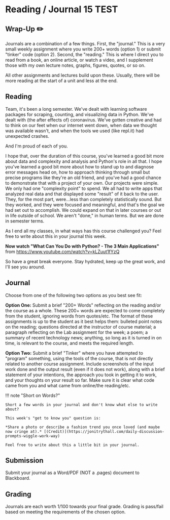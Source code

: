 # Reading / Journal 15 TEST

## Wrap-Up ✏️

Journals are a combination of a few things. First, the "journal." This is a very small weekly assignment where you write 200+ words (option 1) or submit  "tinker" code (option 2). Second, the "reading." This is where I direct you to read from a book, an online article, or watch a video, and I supplement those with my own lecture notes, graphs, figures, quotes, or so on.

All other assignments and lectures build upon these. Usually, there will be more reading at the start of a unit and less at the end.

## Reading

Team, it's been a long semester. We've dealt with learning software packages for scraping, counting, and visualizing data in Python. We've dealt with (the after effects of) coronavirus. We've gotten creative and had to think on our feet when our internet went down, when data we thought was available wasn't, and when the tools we used (like repl.it) had unexpected crashes.

And I'm proud of each of you.

I hope that, over the duration of this course, you've learned a good bit more about data and complexity and analysis and Python's role in all that. I hope you've learned a good bit more about how to stand up to and diagnose error messages head on, how to approach thinking through small but precise programs like they're an old friend, and you've had a good chance to demonstrate that with a project of your own. Our projects were simple. We only had one "complexity point" to spend. We all had to write apps that analyzed real data and that displayed some "result" of it back to the user. They, for the most part, were...less than completely statistically sound. But they worked, and they were focused and meaningful, and that's the goal we had set out to accomplish. We could expand on that in later courses or out in life outside of school. We aren't "done," in human terms. But we are done in semester terms.

As I end all my classes, in what ways has this course challenged you? Feel free to write about this in your journal this week.

**Now watch "What Can You Do with Python? - The 3 Main Applications"** from <https://www.youtube.com/watch?v=kLZuut1fYzQ>

So have a great break everyone. Stay hydrated, keep up the great work, and I'll see you around.

## Journal

Choose from one of the following two options as you best see fit:

**Option One:** Submit a brief "200+ Words" reflecting on the reading and/or the course as a whole. These 200+ words are expected to come completely from the student, ignoring words from quotes/etc. The format of these assignments is up to the student as it best helps them: bulleted point notes on the reading; questions directed at the instructor of course material; a paragraph reflecting on the Lab assignment for the week; a poem; a summary of recent technology news; anything, so long as it is turned in on time, is relevant to the course, and meets the required length. 

**Option Two:** Submit a brief "Tinker" where you have attempted to "program" something, using the tools of the course, that is not directly related to another course assignment. Include screenshots of the input work done and the output result (even if it does not work), along with a brief statement of your intentions, the approach you took in getting it to work, and your thoughts on your result so far. Make sure it is clear what code came from you and what came from online/the reading/etc.

!!! note "Short on Words?"
    
    Short a few words in your journal and don't know what else to write about?

    This week's "get to know you" question is:

    *Share a photo or describe a fashion trend you once loved (and maybe now cringe at).* [(Credit)](https://jonitrythall.com/daily-discussion-prompts-wiggle-work-way)

    Feel free to write about this a little bit in your journal.

## Submission

Submit your journal as a Word/PDF (NOT a .pages) document to Blackboard.

## Grading

Journals are each worth 1/100 towards your final grade. Grading is pass/fail based on meeting the requirements of the chosen option.
